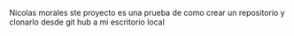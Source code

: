 Nicolas morales
ste proyecto es una prueba de como crear un repositorio y clonarlo 
desde git hub a mi escritorio local

